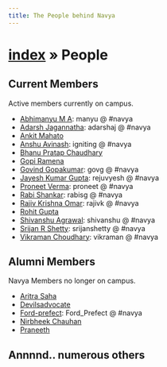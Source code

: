 ```yaml
---
title: The People behind Navya
---
```


# [index](/) &raquo; People

## Current Members

Active members currently on campus.

- [Abhimanyu M A](http://manyu.in/): manyu @ #navya
- [Adarsh Jagannatha](http://hackmaster.in/blog/): adarshaj @ #navya
- [Ankit Mahato](http://home.iitk.ac.in/~amahato/)
- [Anshu Avinash](https://github.com/igniting): igniting @ #navya
- [Bhanu Pratap Chaudhary](https://github.com/bhanuc)
- [Gopi Ramena](http://home.iitk.ac.in/~gopi/)
- [Govind Gopakumar](https://github.com/govg): govg @ #navya
- [Jayesh Kumar Gupta](http://rejuvyesh.com/): rejuvyesh @ #navya
- [Proneet Verma](https://github.com/proneetv): proneet @ #navya
- [Rabi Shankar](https://github.com/rabisg): rabisg @ #navya
- [Rajiv Krishna Omar](https://github.com/rajivkrishnaomar): rajivk @ #navya
- [Rohit Gupta](https://github.com/rohit-gupta)
- [Shivanshu Agrawal](https://github.com/shivanshuag): shivanshu @ #navya
- [Srijan R Shetty](http://home.iitk.ac.in/~srijans): srijanshetty @ #navya
- [Vikraman Choudhary](http://vikraman.org/): vikraman @ #navya

## Alumni Members

Navya Members no longer on campus.

- [Aritra Saha](http://www.cse.iitk.ac.in/users/aritra)
- [Devilsadvocate](https://github.com/devilsadvocate)
- [Ford-prefect](https://github.com/ford-prefect): Ford_Prefect @ #navya
- [Nirbheek Chauhan](http://nirbheek.in)
- [Praneeth](http://blog.lifeeth.in/)

## Annnnd.. numerous others
